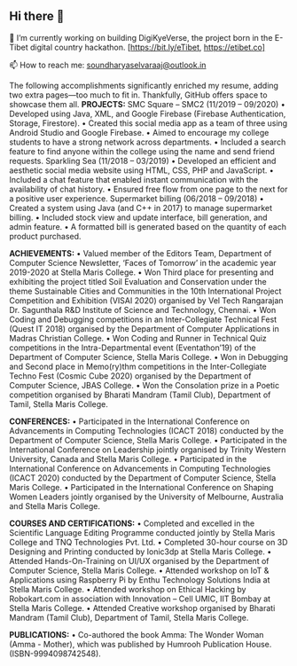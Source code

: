 ## Hi there 👋

<!--
**happie-sou/happie-sou** is a ✨ _special_ ✨ repository because its `README.md` (this file) appears on your GitHub profile.

Here are some ideas to get you started:

- 🔭 I’m currently working on ...
- 🌱 I’m currently learning ...
- 👯 I’m looking to collaborate on ...
- 🤔 I’m looking for help with ...
- 💬 Ask me about ...
- 📫 How to reach me: ...
- 😄 Pronouns: ...
- ⚡ Fun fact: ...
-->
🔭 I’m currently working on building DigiKyeVerse, the project born in the E-Tibet digital country hackathon. [https://bit.ly/eTibet, https://etibet.co]

📫 How to reach me: soundharyaselvaraaj@outlook.in

The following accomplishments significantly enriched my resume, adding two extra pages—too much to fit in. Thankfully, GitHub offers space to showcase them all.
**PROJECTS:**
SMC Square – SMC2 (11/2019 – 09/2020)
      •	Developed using Java, XML, and Google Firebase (Firebase Authentication, Storage, Firestore).
      •	Created this social media app as a team of three using Android Studio and Google Firebase.
      • Aimed to encourage my college students to have a strong network across departments.
      • Included a search feature to find anyone within the college using the name and send friend requests.
Sparkling Sea (11/2018 – 03/2019)
      •	Developed an efficient and aesthetic social media website using HTML, CSS, PHP and JavaScript.
      •	Included a chat feature that enabled instant communication with the availability of chat history.
      •	Ensured free flow from one page to the next for a positive user experience.
Supermarket billing (06/2018 – 09/2018)
      •	Created a system using Java (and C++ in 2017) to manage supermarket billing.
      •	Included stock view and update interface, bill generation, and admin feature.
      •	A formatted bill is generated based on the quantity of each product purchased.
      
**ACHIEVEMENTS:**
      •	Valued member of the Editors Team, Department of Computer Science Newsletter, ‘Faces of Tomorrow’ in the academic year 2019-2020 at Stella Maris College.
      •	Won Third place for presenting and exhibiting the project titled Soil Evaluation and Conservation under the theme Sustainable Cities and Communities in the 10th International Project Competition and Exhibition (VISAI 2020) organised by Vel Tech Rangarajan Dr. Sagunthala R&D Institute of Science and Technology, Chennai.
      •	Won Coding and Debugging competitions in an Inter-Collegiate Technical Fest (Quest IT 2018) organised by the Department of Computer Applications in Madras Christian College.
      •	Won Coding and Runner in Technical Quiz competitions in the Intra-Departmental event (Eventathon’19) of the Department of Computer Science, Stella Maris College.
      •	Won in Debugging and Second place in Memo(ry)thm competitions in the Inter-Collegiate Techno Fest (Cosmic Cube 2020) organised by the Department of Computer Science, JBAS College.
      •	Won the Consolation prize in a Poetic competition organised by Bharati Mandram (Tamil Club), Department of Tamil, Stella Maris College.

**CONFERENCES:**
      •	Participated in the International Conference on Advancements in Computing Technologies (ICACT 2018) conducted by the Department of Computer Science, Stella Maris College.
      •	Participated in the International Conference on Leadership jointly organised by Trinity Western University, Canada and Stella Maris College.
      •	Participated in the International Conference on Advancements in Computing Technologies (ICACT 2020) conducted by the Department of Computer Science, Stella Maris College. 
      •	Participated in the International Conference on Shaping Women Leaders jointly organised by the University of Melbourne, Australia and Stella Maris College.
      
**COURSES AND CERTIFICATIONS:**
      •	Completed and excelled in the Scientific Language Editing Programme conducted jointly by Stella Maris College and TNQ Technologies Pvt. Ltd.
      •	Completed 30-hour course on 3D Designing and Printing conducted by Ionic3dp at Stella Maris College.
      •	Attended Hands-On-Training on UI/UX organised by the Department of Computer Science, Stella Maris College.
      •	Attended workshop on IoT & Applications using Raspberry Pi by Enthu Technology Solutions India at Stella Maris College.
      •	Attended workshop on Ethical Hacking by Robokart.com in association with Innovation – Cell UMIC, IIT Bombay at Stella Maris College.
      •	Attended Creative workshop organised by Bharati Mandram (Tamil Club), Department of Tamil, Stella Maris College.

**PUBLICATIONS:**
      •	Co-authored the book Amma: The Wonder Woman (Amma - Mother), which was published by Humrooh Publication House. (ISBN-9994098742548).

